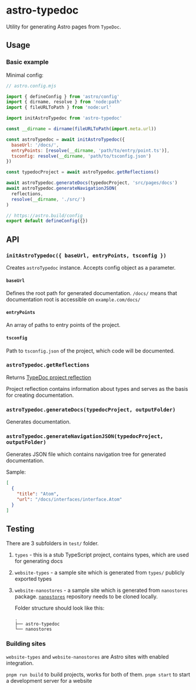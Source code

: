 # astro-typedoc

Utility for generating Astro pages from `TypeDoc`.

## Usage

### Basic example

Minimal config:

```js
// astro.config.mjs

import { defineConfig } from 'astro/config'
import { dirname, resolve } from 'node:path'
import { fileURLToPath } from 'node:url'

import initAstroTypedoc from 'astro-typedoc'

const __dirname = dirname(fileURLToPath(import.meta.url))

const astroTypedoc = await initAstroTypedoc({
  baseUrl: '/docs/',
  entryPoints: [resolve(__dirname, 'path/to/entry/point.ts')],
  tsconfig: resolve(__dirname, 'path/to/tsconfig.json')
})

const typedocProject = await astroTypedoc.getReflections()

await astroTypedoc.generateDocs(typedocProject, 'src/pages/docs')
await astroTypedoc.generateNavigationJSON(
  reflections,
  resolve(__dirname, './src/')
)

// https://astro.build/config
export default defineConfig({})
```

## API

### `initAstroTypedoc({ baseUrl, entryPoints, tsconfig })`

Creates `astroTypedoc` instance. Accepts config object as a parameter.

#### `baseUrl`

Defines the root path for generated documentation.
`/docs/` means that documentation root is accessible on
`example.com/docs/`

#### `entryPoints`

An array of paths to entry points of the project.

#### `tsconfig`

Path to `tsconfig.json` of the project, which code will be documented.

### `astroTypedoc.getReflections`

Returns [TypeDoc project reflection](https://typedoc.org/api/classes/Models.ProjectReflection.html)

Project reflection contains information about types and serves as the basis for creating documentation.

### `astroTypedoc.generateDocs(typedocProject, outputFolder)`

Generates documentation.

### `astroTypedoc.generateNavigationJSON(typedocProject, outputFolder)`

Generates JSON file which contains navigation tree for generated documentation.

Sample:

```json
[
  {
    "title": "Atom",
    "url": "/docs/interfaces/interface.Atom"
  }
]
```

## Testing

There are 3 subfolders in `test/` folder.

1. `types` - this is a stub TypeScript project, contains types, which are used for generating docs
2. `website-types` - a sample site which is generated from `types/` publicly exported types
3. `website-nanostores` - a sample site which is generated from `nanostores` package.
   [`nanostores`](https://github.com/nanostores/nanostores) repository needs to be cloned locally.

   Folder structure should look like this:

   ```
   .
   ├── astro-typedoc
   └── nanostores
   ```

### Building sites

`website-types` and `website-nanostores` are Astro sites with enabled integration.

`pnpm run build` to build projects, works for both of them.
`pnpm start` to start a development server for a website
